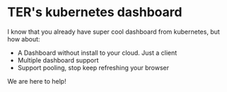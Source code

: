 # TER's kubernetes dashboard

I know that you already have super cool dashboard from kubernetes, but how about:

* A Dashboard without install to your cloud. Just a client
* Multiple dashboard support
* Support pooling, stop keep refreshing your browser

We are here to help!
